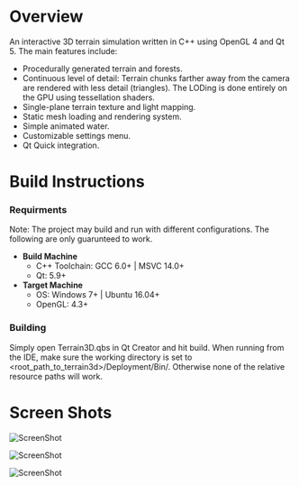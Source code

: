 # Overview

An interactive 3D terrain simulation written in C++ using OpenGL 4 and Qt 5. The main features include:

* Procedurally generated terrain and forests.
* Continuous level of detail: Terrain chunks farther away from the camera are rendered with less detail (triangles). The LODing is done entirely on the GPU using tessellation shaders.
* Single-plane terrain texture and light mapping.
* Static mesh loading and rendering system.
* Simple animated water.
* Customizable settings menu.
* Qt Quick integration.

# Build Instructions

### Requirments

Note: The project may build and run with different configurations. The following are only guarunteed to work.

* **Build Machine**
  * C++ Toolchain: GCC 6.0+ | MSVC 14.0+
  * Qt: 5.9+
* **Target Machine**
  * OS: Windows 7+ | Ubuntu 16.04+
  * OpenGL: 4.3+

### Building

Simply open Terrain3D.qbs in Qt Creator and hit build. When running from the IDE, make sure the working directory is set to &lt;root_path_to_terrain3d&gt;/Deployment/Bin/. Otherwise none of the relative resource paths will work.


# Screen Shots

![ScreenShot](./Screenshots/terrain3d_settings.png)

![ScreenShot](./Screenshots/terrain3d_main.png)

![ScreenShot](./Screenshots/terrain3d_clod.png)
